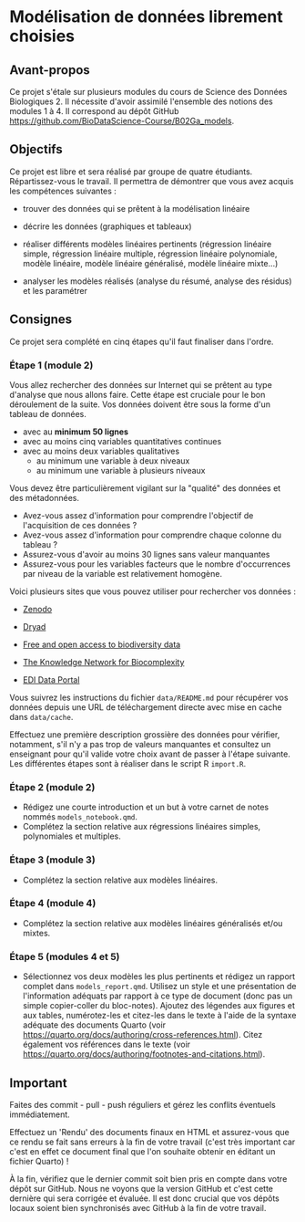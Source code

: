 # Modélisation de données librement choisies

## Avant-propos

Ce projet s'étale sur plusieurs modules du cours de Science des Données Biologiques 2. Il nécessite d'avoir assimilé l'ensemble des notions des modules 1 à 4. Il correspond au dépôt GitHub <https://github.com/BioDataScience-Course/B02Ga_models>.

## Objectifs

Ce projet est libre et sera réalisé par groupe de quatre étudiants. Répartissez-vous le travail. Il permettra de démontrer que vous avez acquis les compétences suivantes :

-   trouver des données qui se prêtent à la modélisation linéaire

-   décrire les données (graphiques et tableaux)

-   réaliser différents modèles linéaires pertinents (régression linéaire simple, régression linéaire multiple, régression linéaire polynomiale, modèle linéaire, modèle linéaire généralisé, modèle linéaire mixte...)

-   analyser les modèles réalisés (analyse du résumé, analyse des résidus) et les paramétrer

## Consignes

Ce projet sera complété en cinq étapes qu'il faut finaliser dans l'ordre.

### Étape 1 (module 2)

Vous allez rechercher des données sur Internet qui se prêtent au type d'analyse que nous allons faire. Cette étape est cruciale pour le bon déroulement de la suite. Vos données doivent être sous la forme d'un tableau de données.

-   avec au **minimum 50 lignes**
-   avec au moins cinq variables quantitatives continues
-   avec au moins deux variables qualitatives
    -   au minimum une variable à deux niveaux
    -   au minimum une variable à plusieurs niveaux

Vous devez être particulièrement vigilant sur la "qualité" des données et des métadonnées.

-   Avez-vous assez d'information pour comprendre l'objectif de l'acquisition de ces données ?
-   Avez-vous assez d'information pour comprendre chaque colonne du tableau ?
-   Assurez-vous d'avoir au moins 30 lignes sans valeur manquantes
-   Assurez-vous pour les variables facteurs que le nombre d'occurrences par niveau de la variable est relativement homogène.

Voici plusieurs sites que vous pouvez utiliser pour rechercher vos données :

-   [Zenodo](https://zenodo.org/)

-   [Dryad](https://datadryad.org/)

-   [Free and open access to biodiversity data](https://www.gbif.org/)

-   [The Knowledge Network for Biocomplexity](https://knb.ecoinformatics.org/data)

-   [EDI Data Portal](https://portal.edirepository.org/nis/home.jsp)

Vous suivrez les instructions du fichier `data/README.md` pour récupérer vos données depuis une URL de téléchargement directe avec mise en cache dans `data/cache`.

Effectuez une première description grossière des données pour vérifier, notamment, s'il n'y a pas trop de valeurs manquantes et consultez un enseignant pour qu'il valide votre choix avant de passer à l'étape suivante. Les différentes étapes sont à réaliser dans le script R `import.R`.

### Étape 2 (module 2)

-   Rédigez une courte introduction et un but à votre carnet de notes nommés `models_notebook.qmd`.
-   Complétez la section relative aux régressions linéaires simples, polynomiales et multiples.

### Étape 3 (module 3)

-   Complétez la section relative aux modèles linéaires.

### Étape 4 (module 4)

-   Complétez la section relative aux modèles linéaires généralisés et/ou mixtes.

### Étape 5 (modules 4 et 5)

-   Sélectionnez vos deux modèles les plus pertinents et rédigez un rapport complet dans `models_report.qmd`. Utilisez un style et une présentation de l'information adéquats par rapport à ce type de document (donc pas un simple copier-coller du bloc-notes). Ajoutez des légendes aux figures et aux tables, numérotez-les et citez-les dans le texte à l'aide de la syntaxe adéquate des documents Quarto (voir <https://quarto.org/docs/authoring/cross-references.html>). Citez également vos références dans le texte (voir <https://quarto.org/docs/authoring/footnotes-and-citations.html>).

## Important

Faites des commit - pull - push réguliers et gérez les conflits éventuels immédiatement.

Effectuez un 'Rendu' des documents finaux en HTML et assurez-vous que ce rendu se fait sans erreurs à la fin de votre travail (c'est très important car c'est en effet ce document final que l'on souhaite obtenir en éditant un fichier Quarto) !

À la fin, vérifiez que le dernier commit soit bien pris en compte dans votre dépôt sur GitHub. Nous ne voyons que la version GitHub et c'est cette dernière qui sera corrigée et évaluée. Il est donc crucial que vos dépôts locaux soient bien synchronisés avec GitHub à la fin de votre travail.
